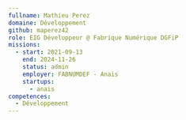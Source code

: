 ```yaml
---
fullname: Mathieu Perez
domaine: Développement
github: maperez42
role: EIG Développeur @ Fabrique Numérique DGFiP
missions:
  - start: 2021-09-13
    end: 2024-11-26
    status: admin
    employer: FABNUMDEF - Anais
    startups:
      - anais
competences:
  - Développement
---
```

